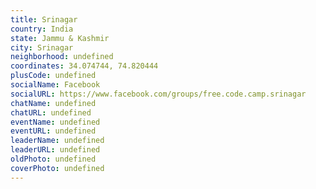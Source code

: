 ```yaml
---
title: Srinagar
country: India
state: Jammu & Kashmir
city: Srinagar
neighborhood: undefined
coordinates: 34.074744, 74.820444
plusCode: undefined
socialName: Facebook
socialURL: https://www.facebook.com/groups/free.code.camp.srinagar
chatName: undefined
chatURL: undefined
eventName: undefined
eventURL: undefined
leaderName: undefined
leaderURL: undefined
oldPhoto: undefined
coverPhoto: undefined
---
```

